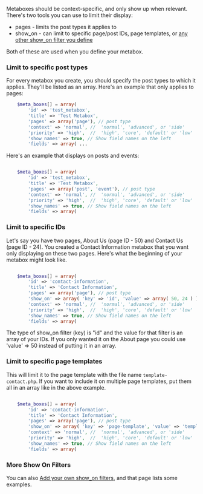 Metaboxes should be context-specific, and only show up when relevant. There's two tools you can use to limit their display:

* pages - limits the post types it applies to
* show_on - can limit to specific page/post IDs, page templates, or [any other show_on filter you define](https://github.com/jaredatch/Custom-Metaboxes-and-Fields-for-WordPress/wiki/Adding-your-own-show_on-filters)

Both of these are used when you define your metabox.

### Limit to specific post types

For every metabox you create, you should specify the post types to which it applies. They'll be listed as an array. Here's an example that only applies to pages:

```php
	$meta_boxes[] = array(
		'id' => 'test_metabox',
		'title' => 'Test Metabox',
		'pages' => array('page'), // post type
		'context' => 'normal', //  'normal', 'advanced', or 'side'
		'priority' => 'high',  //  'high', 'core', 'default' or 'low'
		'show_names' => true, // Show field names on the left
		'fields' => array( ...
```

Here's an example that displays on posts and events:

```php

	$meta_boxes[] = array(
		'id' => 'test_metabox',
		'title' => 'Test Metabox',
		'pages' => array('post', 'event'), // post type
		'context' => 'normal', //  'normal', 'advanced', or 'side'
		'priority' => 'high',  //  'high', 'core', 'default' or 'low'
		'show_names' => true, // Show field names on the left
		'fields' => array(
```

### Limit to specific IDs

Let's say you have two pages, About Us (page ID - 50) and Contact Us (page ID - 24). You created a Contact Information metabox that you want only displaying on these two pages. Here's what the beginning of your metabox might look like.

```php

	$meta_boxes[] = array(
		'id' => 'contact-information',
		'title' => 'Contact Information',
		'pages' => array('page'), // post type
		'show_on' => array( 'key' => 'id', 'value' => array( 50, 24 ) ),
		'context' => 'normal', //  'normal', 'advanced', or 'side'
		'priority' => 'high',  //  'high', 'core', 'default' or 'low'
		'show_names' => true, // Show field names on the left
		'fields' => array(
```

The type of show_on filter (key) is "id" and the value for that filter is an array of your IDs. If you only wanted it on the About page you could use 'value' => 50 instead of putting it in an array.

### Limit to specific page templates

This will limit it to the page template with the file name `template-contact.php`. If you want to include it on multiple page templates, put them all in an array like in the above example.

```php

	$meta_boxes[] = array(
		'id' => 'contact-information',
		'title' => 'Contact Information',
		'pages' => array('page'), // post type
		'show_on' => array( 'key' => 'page-template', 'value' => 'template-contact.php' ),
		'context' => 'normal', //  'normal', 'advanced', or 'side'
		'priority' => 'high',  //  'high', 'core', 'default' or 'low'
		'show_names' => true, // Show field names on the left
		'fields' => array(
```

### More Show On Filters

You can also [Add your own show_on filters](https://github.com/jaredatch/Custom-Metaboxes-and-Fields-for-WordPress/wiki/Adding-your-own-show_on-filters), and that page lists some examples.